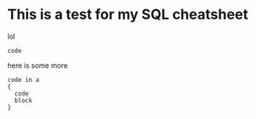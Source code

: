 # This is a test for my SQL cheatsheet

lol

`code`

here is some more
```
code in a 
{
  code
  block
}
```
